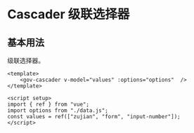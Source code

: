 <script setup>
import cascaderBase from "./examples/cascader/cascader-base.vue"
</script>

# Cascader 级联选择器

## 基本用法

级联选择器。

<cascaderBase />

```vue
<template>
	<gov-cascader v-model="values" :options="options"  />
</template>

<script setup>
import { ref } from "vue";
import options from "./data.js";
const values = ref(["zujian", "form", "input-number"]);
</script>
```
